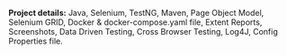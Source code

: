 **Project details:**
Java,
Selenium,
TestNG,
Maven,
Page Object Model,
Selenium GRID,
Docker & docker-compose.yaml file,
Extent Reports,
Screenshots, 
Data Driven Testing,
Cross Browser Testing,
Log4J,
Config Properties file.
